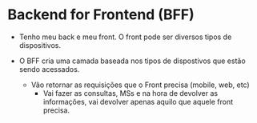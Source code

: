 # Backend for Frontend (BFF)

- Tenho meu back e meu front. O front pode ser diversos tipos de dispositivos.

- O BFF cria uma camada baseada nos tipos de dispostivos que estão sendo acessados.
    - Vão retornar as requisições que o Front precisa (mobile, web, etc)
        - Vai fazer as consultas, MSs e na hora de devolver as informações, vai devolver apenas aquilo que aquele front precisa.
